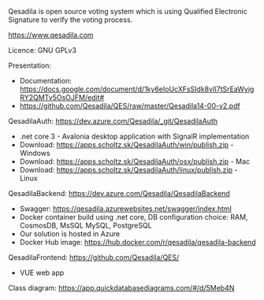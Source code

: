 Qesadila is open source voting system which is using Qualified Electronic Signature to verify the voting process.

https://www.qesadila.com

Licence: GNU GPLv3

Presentation:
- Documentation: https://docs.google.com/document/d/1ky6eIoUcXFsSIdk8vII7tSrEaWyigRY2QMTv5OsOJFM/edit#
- https://github.com/Qesadila/QES/raw/master/Qesadila14-00-v2.pdf

QesadilaAuth: https://dev.azure.com/Qesadila/_git/QesadilaAuth
 - .net core 3 - Avalonia desktop application with SignalR implementation
 - Download: https://apps.scholtz.sk/QesadilaAuth/win/publish.zip - Windows
 - Download: https://apps.scholtz.sk/QesadilaAuth/osx/publish.zip - Mac
 - Download: https://apps.scholtz.sk/QesadilaAuth/linux/publish.zip - Linux

QesadilaBackend: https://dev.azure.com/Qesadila/QesadilaBackend
 - Swagger: https://qesadila.azurewebsites.net/swagger/index.html
 - Docker container build using .net core, DB configuration choice: RAM, CosmosDB, MsSQL MySQL, PostgreSQL
 - Our solution is hosted in Azure
 - Docker Hub image: https://hub.docker.com/r/qesadila/qesadila-backend 
 
QesadilaFrontend: https://github.com/Qesadila/QES/
 - VUE web app

Class diagram: https://app.quickdatabasediagrams.com/#/d/5Meb4N
